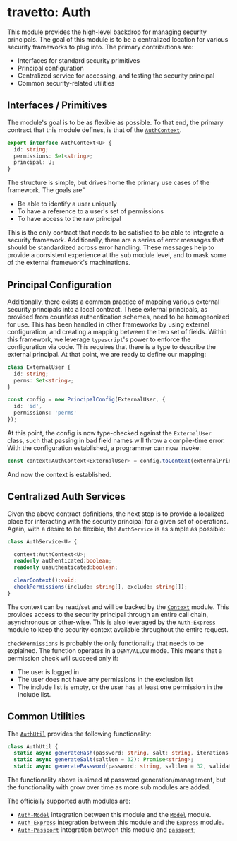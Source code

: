 travetto: Auth
===

This module provides the high-level backdrop for managing security principals.  The goal of this module is to be a centralized location for various security frameworks to plug into.  The primary contributions are:
* Interfaces for standard security primitives
* Principal configuration
* Centralized service for accessing, and testing the security principal
* Common security-related utilities

## Interfaces / Primitives
The module's goal is to be as flexible as possible.  To that end, the primary contract that this module defines, is that of the [`AuthContext`](./src/types.ts).
```typescript
export interface AuthContext<U> {
  id: string;
  permissions: Set<string>;
  principal: U;
}
```
The structure is simple, but drives home the primary use cases of the framework.  The goals are"
* Be able to identify a user uniquely
* To have a reference to a user's set of permissions
* To have access to the raw principal

This is the only contract that needs to be satisfied to be able to integrate a security framework.  Additionally, there are a series of error messages that should be standardized across error handling. These messages help to provide a consistent experience at the sub module level, and to mask some of the external framework's machinations.

## Principal Configuration
Additionally, there exists a common practice of mapping various external security principals into a local contract. These external principals, as provided from countless authentication schemes, need to be homogeonized for use.  This has been handled in other frameworks by using external configuration, and creating a mapping between the two set of fields.  Within this framework, we leverage `typescript`'s power to enforce the configuration via code.  This requires that there is a type to describe the external principal. At that point, we are ready to define our mapping:
```typescript
class ExternalUser {
  id: string;
  perms: Set<string>;
}

const config = new PrincipalConfig(ExternalUser, {
  id: 'id',
  permissions: 'perms'
});
```
At this point, the config is now type-checked against the ```ExternalUser``` class, such that passing in bad field names will throw a compile-time error.  With the configuration established, a programmer can now invoke:
```typescript
const context:AuthContext<ExternalUser> = config.toContext(externalPrincipal);
```
And now the context is established.

## Centralized Auth Services
Given the above contract definitions, the next step is to provide a localized place for interacting with the security principal for a given set of operations.  Again, with a desire to be flexible, the `AuthService` is as simple as possible:
```typescript
class AuthService<U> {

  context:AuthContext<U>;
  readonly authenticated:boolean;
  readonly unauthenticated:boolean;

  clearContext():void;
  checkPermissions(include: string[], exclude: string[]);
}
```
The context can be read/set and will be backed by the [`Context`](https://github.com/travetto/context) module.  This provides access to the security principal through an entire call chain, asynchronous or other-wise.  This is also leveraged by the [`Auth-Express`](https://github.com/travetto/auth-express) module to keep the security context available throughout the entire request.

```checkPermissions``` is probably the only functionality that needs to be explained. The function operates in a `DENY/ALLOW` mode.  This means that a permission check will succeed only if:
* The user is logged in
* The user does not have any permissions in the exclusion list
* The include list is empty, or the user has at least one permission in the include list. 

## Common Utilities
The [```AuthUtil```](./src/util.ts) provides the following functionality:
```typescript
class AuthUtil {
  static async generateHash(password: string, salt: string, iterations = 25000, keylen = 256, digest = 'sha256'): Promise<string>;
  static async generateSalt(saltlen = 32): Promise<string>;
  static async generatePassword(password: string, saltlen = 32, validator?: (password: string) => Promise<boolean>): Promise<string>
```
The functionality above is aimed at password generation/management, but the functionality with grow over time as more sub modules are added.

The officially supported auth modules are:
  - [`Auth-Model`](https://github.com/travetto/auth-model) integration between this module and the [`Model`](https://github.com/travetto/model) module.
  - [`Auth-Express`](https://github.com/travetto/auth-express) integration between this module and the [`Express`](https://github.com/travetto/express) module.
  - [`Auth-Passport`](https://github.com/travetto/auth-passport) integration between this module and [`passport`](http://passportjs.org);